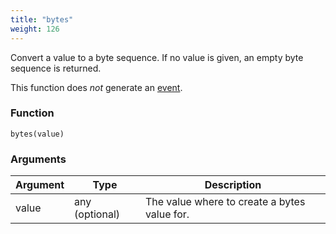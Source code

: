 ```yaml
---
title: "bytes"
weight: 126
---
```


Convert a value to a byte sequence. If no value is given, an empty byte sequence is returned.

This function does *not* generate an [event](../../events).

### Function

`bytes(value)`

### Arguments

Argument | Type | Description
-------- | ---- | -----------
value | any (optional) | The value where to create a bytes value for.